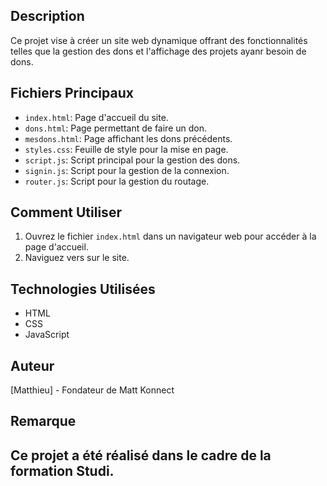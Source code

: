 ## Description

Ce projet vise à créer un site web dynamique offrant des fonctionnalités telles que la gestion des dons et l'affichage des projets ayanr besoin de dons.

## Fichiers Principaux

- `index.html`: Page d'accueil du site.
- `dons.html`: Page permettant de faire un don.
- `mesdons.html`: Page affichant les dons précédents.
- `styles.css`: Feuille de style pour la mise en page.
- `script.js`: Script principal pour la gestion des dons.
- `signin.js`: Script pour la gestion de la connexion.
- `router.js`: Script pour la gestion du routage.

## Comment Utiliser

1. Ouvrez le fichier `index.html` dans un navigateur web pour accéder à la page d'accueil.
2. Naviguez vers sur le site.

## Technologies Utilisées

- HTML
- CSS
- JavaScript

## Auteur

[Matthieu] - Fondateur de Matt Konnect

## Remarque

Ce projet a été réalisé dans le cadre de la formation Studi.
---
